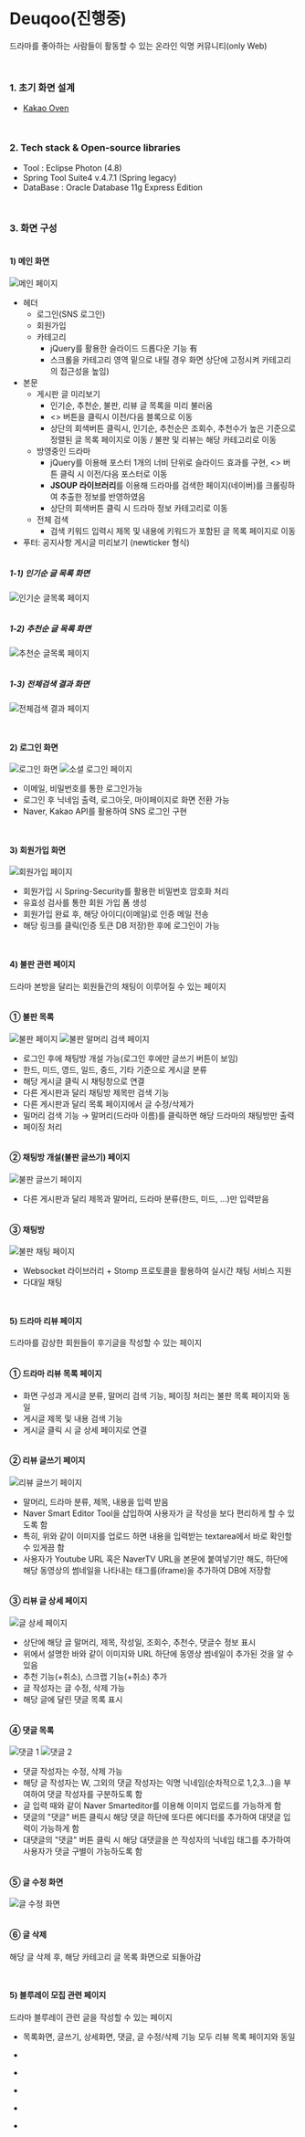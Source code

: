 # Deuqoo(진행중)
드라마를 좋아하는 사람들이 활동할 수 있는 온라인 익명 커뮤니티(only Web)
```
```
```
```
### 1. 초기 화면 설계
* [Kakao Oven](https://ovenapp.io/project/3AI9X293pfm4aMLmUVGdfTZVDUTwBfMt#5jRDR, "화면설계주소")
```
```
```
```
### 2. Tech stack & Open-source libraries
* Tool : Eclipse Photon (4.8)
* Spring Tool Suite4 v.4.7.1 (Spring legacy)
* DataBase : Oracle Database 11g Express Edition
```
```
```
```
### 3. 화면 구성
```
```
#### 1) 메인 화면
![메인 페이지](https://user-images.githubusercontent.com/78471888/106889693-b9990500-672b-11eb-8d5f-07460cf42447.png)
* 헤더
  * 로그인(SNS 로그인)
  * 회원가입
  * 카테고리
    * jQuery를 활용한 슬라이드 드롭다운 기능 有
    * 스크롤을 카테고리 영역 밑으로 내릴 경우 화면 상단에 고정시켜 카테고리의 접근성을 높임)
* 본문
    *  게시판 글 미리보기
        - 인기순,  추천순, 불판, 리뷰 글 목록을 미리 불러옴
        - <> 버튼을 클릭시 이전/다음 블록으로 이동
        - 상단의 회색버튼 클릭시, 인기순, 추천순은 조회수, 추천수가 높은 기준으로 정렬된 글 목록 페이지로 이동 / 불판 및 리뷰는 해당 카테고리로 이동
    *  방영중인 드라마
        - jQuery를 이용해 포스터 1개의 너비 단위로 슬라이드 효과를 구현, <> 버튼 클릭 시 이전/다음 포스터로 이동
        - **JSOUP 라이브러리**를 이용해 드라마를 검색한 페이지(네이버)를 크롤링하여 추출한 정보를 반영하였음
        - 상단의 회색버튼 클릭 시 드라마 정보 카테고리로 이동
    * 전체 검색
        - 검색 키워드 입력시 제목 및 내용에 키워드가 포함된 글 목록 페이지로 이동
* 푸터: 공지사항 게시글 미리보기 (newticker 형식)
```
```
##### 1-1) 인기순 글 목록 화면
![인기순 글목록 페이지](https://user-images.githubusercontent.com/78471888/109393067-12427300-7963-11eb-825e-bf98650b7fb2.png)
```
```
##### 1-2) 추천순 글 목록 화면
![추천순 글목록 페이지](https://user-images.githubusercontent.com/78471888/109393087-2dad7e00-7963-11eb-9f4f-c6c98c52927e.png)
```
```
##### 1-3) 전체검색 결과 화면
![전체검색 결과 페이지](https://user-images.githubusercontent.com/78471888/109393102-45850200-7963-11eb-977f-859ea89cbd81.png)
```
```
```
```
#### 2) 로그인 화면
![로그인 화면](https://user-images.githubusercontent.com/78471888/106890821-37114500-672d-11eb-832a-8943ecdbfafd.png)
![소셜 로그인 페이지](https://user-images.githubusercontent.com/78471888/106891035-848db200-672d-11eb-9c0c-5726fc33f235.png)
* 이메일, 비밀번호를 통한 로그인가능
* 로그인 후 닉네임 출력, 로그아웃, 마이페이지로 화면 전환 가능
* Naver, Kakao API를 활용하여 SNS 로그인 구현
```
```
```
```
#### 3) 회원가입 화면
![회원가입 페이지](https://user-images.githubusercontent.com/78471888/106892230-1d70fd00-672f-11eb-8f7b-13170b11a983.png)
* 회원가입 시 Spring-Security를 활용한 비밀번호 암호화 처리
* 유효성 검사를 통한 회원 가입 폼 생성
* 회원가입 완료 후, 해당 아이디(이메일)로 인증 메일 전송
* 해당 링크를 클릭(인증 토큰 DB 저장)한 후에 로그인이 가능
```
```
```
```
#### 4) 불판 관련 페이지
드라마 본방을 달리는 회원들간의 채팅이 이루어질 수 있는 페이지
```
```
#### ① 불판 목록
![불판 페이지](https://user-images.githubusercontent.com/78471888/106892522-88bacf00-672f-11eb-9768-6aaeabe55338.png)
![불판 말머리 검색 페이지](https://user-images.githubusercontent.com/78471888/106892371-5315e600-672f-11eb-9a8e-05752b0198db.png)
* 로그인 후에 채팅방 개설 가능(로그인 후에만 글쓰기 버튼이 보임)
* 한드, 미드, 영드, 일드, 중드, 기타 기준으로 게시글 분류
* 해당 게시글 클릭 시 채팅창으로 연결
* 다른 게시판과 달리 채팅방 제목만 검색 기능
* 다른 게시판과 달리 목록 페이지에서 글 수정/삭제가 
* 밀머리 검색 기능 → 말머리(드라마 이름)를 클릭하면 해당 드라마의 채팅방만 출력
* 페이징 처리
```
```
#### ② 채팅방 개설(불판 글쓰기) 페이지
![불판 글쓰기 페이지](https://user-images.githubusercontent.com/78471888/106920682-afd4c900-674e-11eb-9939-58dff1b0dc92.png)
* 다른 게시판과 달리 제목과 말머리, 드라마 분류(한드, 미드, ...)만 입력받음
```
```
#### ③ 채팅방
![불판 채팅 페이지](https://user-images.githubusercontent.com/78471888/106893551-10eda400-6731-11eb-8818-00d4f4f6e0e2.png)
* Websocket 라이브러리 + Stomp 프로토콜을 활용하여 실시간 채팅 서비스 지원
* 다대일 채팅 
```
```
```
```
#### 5) 드라마 리뷰 페이지
드라마를 감상한 회원들이 후기글을 작성할 수 있는 페이지
```
```
#### ① 드라마 리뷰 목록 페이지
* 화면 구성과 게시글 분류, 말머리 검색 기능, 페이징 처리는 불판 목록 페이지와 동일
* 게시글 제목 및 내용 검색 기능
* 게시글 클릭 시 글 상세 페이지로 연결
```
```
#### ② 리뷰 글쓰기 페이지
![리뷰 글쓰기 페이지](https://user-images.githubusercontent.com/78471888/109393382-a6f9a080-7964-11eb-91dc-f0dd298af51c.png)
* 말머리, 드라마 분류, 제목, 내용을 입력 받음
* Naver Smart Editor Tool을 삽입하여 사용자가 글 작성을 보다 편리하게 할 수 있도록 함
* 특히, 위와 같이 이미지를 업로드 하면 내용을 입력받는 textarea에서 바로 확인할 수 있게끔 함
* 사용자가 Youtube URL 혹은 NaverTV URL을 본문에 붙여넣기만 해도, 하단에 해당 동영상의 썸네일을 나타내는 태그를(iframe)을 추가하여 DB에 저장함
```
```
#### ③ 리뷰 글 상세 페이지
![글 상세 페이지](https://user-images.githubusercontent.com/78471888/109393395-be388e00-7964-11eb-91d5-ff9e2cd1008f.png)
* 상단에 해당 글 말머리, 제목, 작성일, 조회수, 추천수, 댓글수 정보 표시
* 위에서 설명한 바와 같이 이미지와 URL 하단에 동영상 썸네일이 추가된 것을 알 수 있음
* 추천 기능(+취소), 스크랩 기능(+취소) 추가
* 글 작성자는 글 수정, 삭제 가능
* 해당 글에 달린 댓글 목록 표시
```
```
#### ④ 댓글 목록
![댓글 1](https://user-images.githubusercontent.com/78471888/109393794-0b1d6400-7967-11eb-9c21-7605ba13d18d.png)
![댓글 2](https://user-images.githubusercontent.com/78471888/109393805-15d7f900-7967-11eb-8cc5-c5c3b08881c4.png)
* 댓글 작성자는 수정, 삭제 가능
* 해당 글 작성자는 W, 그외의 댓글 작성자는 익명 닉네임(순차적으로 1,2,3...)을 부여하여 댓글 작성자를 구분하도록 함
* 글 입력 때와 같이 Naver Smarteditor를 이용해 이미지 업로드를 가능하게 함
* 댓글의 "댓글" 버튼 클릭시 해당 댓글 하단에 또다른 에디터를 추가하여 대댓글 입력이 가능하게 함
* 대댓글의 "댓글" 버튼 클릭 시 해당 대댓글을 쓴 작성자의 닉네임 태그를 추가하여 사용자가 댓글 구별이 가능하도록 함
```
```
#### ⑤ 글 수정 화면
![글 수정 화면](https://user-images.githubusercontent.com/78471888/109393995-ff7e6d00-7967-11eb-888f-26324798dbd5.png)
```
```
#### ⑥ 글 삭제
해당 글 삭제 후, 해당 카테고리 글 목록 화면으로 되돌아감
```
```
```
```
#### 5) 블루레이 모집 관련 페이지
드라마 블루레이 관련 글을 작성할 수 있는 페이지
* 목록화면, 글쓰기, 상세화면, 댓글, 글 수정/삭제 기능 모두 리뷰 목록 페이지와 동일
* ```
* ```
* ```
* ```
* 
